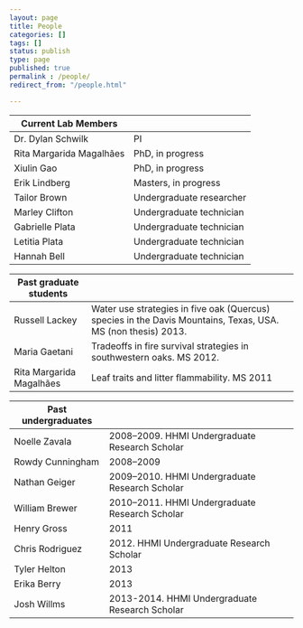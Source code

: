 ```yaml
---
layout: page
title: People
categories: []
tags: []
status: publish
type: page
published: true
permalink : /people/
redirect_from: "/people.html"

---
```


| Current Lab Members         |                                                                                                     |
| ----------------------------| ----------------------------------------------------------------------------------------------------|
| Dr. Dylan Schwilk           | PI                                                                                                  |
| Rita Margarida Magalhães    | PhD, in progress                                                                                    |
| Xiulin Gao                  | PhD, in progress                                                                                    |
| Erik Lindberg               | Masters, in progress                                                                                |
| Tailor Brown                | Undergraduate researcher                                                                            |
| Marley Clifton              | Undergraduate technician                                                                            |
| Gabrielle Plata             | Undergraduate technician                                                                            |
| Letitia Plata               | Undergraduate technician                                                                            |
| Hannah Bell                 | Undergraduate technician                                                                            |


| Past graduate students      |                                                                                                              |
| --------------------------- | ------------------------------------------------------------------------------------------------------------ |
| Russell Lackey              | Water use strategies in five oak (Quercus) species in the Davis Mountains, Texas, USA. MS (non thesis) 2013. |
| Maria Gaetani               | Tradeoffs in fire survival strategies in southwestern oaks. MS 2012.                                         |
| Rita Margarida Magalhães    | Leaf traits and litter flammability. MS 2011                                                                 |


| Past undergraduates         |                                                                                                     |
| --------------------------- | --------------------------------------------------------------------------------------------------- |
| Noelle Zavala               | 2008–2009. HHMI Undergraduate Research Scholar                                                      |
| Rowdy Cunningham            | 2008–2009                                                                                           |
| Nathan Geiger               | 2009–2010. HHMI Undergraduate Research Scholar                                                      |
| William Brewer              | 2010–2011. HHMI Undergraduate Research Scholar                                                      |
| Henry Gross                 | 2011                                                                                                |
| Chris Rodriguez             | 2012. HHMI Undergraduate Research Scholar                                                           |
| Tyler Helton                | 2013                                                                                                |
| Erika Berry                 | 2013                                                                                                |
| Josh Willms                 | 2013-2014. HHMI Undergraduate Research Scholar                                                      |
